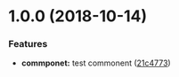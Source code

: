 <a name="1.0.0"></a>
# 1.0.0 (2018-10-14)


### Features

* **commponet:** test commonent ([21c4773](https://github.com/ZSI2017/pre-commit-demo/commit/21c4773))
